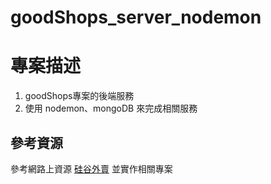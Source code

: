 # goodShops_server_nodemon

# 專案描述
  1. goodShops專案的後端服務
  2. 使用 nodemon、mongoDB 來完成相關服務

## 參考資源

參考網路上資源
[硅谷外賣](https://www.youtube.com/playlist?list=PLmOn9nNkQxJFI2BHGAfzO4UPw7tEoFv8k)
並實作相關專案
